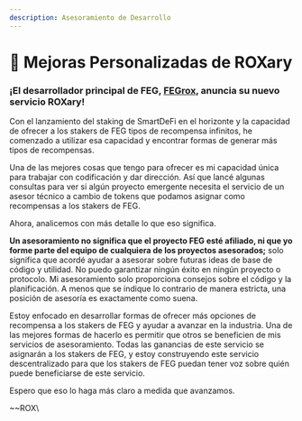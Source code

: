 ```yaml
---
description: Asesoramiento de Desarrollo
---
```


# 📜 Mejoras Personalizadas de ROXary

### ¡El desarrollador principal de FEG, [FEGrox](https://twitter.com/lifeisdefi?lang=en), anuncia su nuevo servicio ROXary!

Con el lanzamiento del staking de SmartDeFi en el horizonte y la capacidad de ofrecer a los stakers de FEG tipos de recompensa infinitos, he comenzado a utilizar esa capacidad y encontrar formas de generar más tipos de recompensas.

Una de las mejores cosas que tengo para ofrecer es mi capacidad única para trabajar con codificación y dar dirección. Así que lancé algunas consultas para ver si algún proyecto emergente necesita el servicio de un asesor técnico a cambio de tokens que podamos asignar como recompensas a los stakers de FEG.

Ahora, analicemos con más detalle lo que eso significa.&#x20;

**Un asesoramiento no significa que el proyecto FEG esté afiliado, ni que yo forme parte del equipo de cualquiera de los proyectos asesorados;** solo significa que acordé ayudar a asesorar sobre futuras ideas de base de código y utilidad. No puedo garantizar ningún éxito en ningún proyecto o protocolo. Mi asesoramiento solo proporciona consejos sobre el código y la planificación. A menos que se indique lo contrario de manera estricta, una posición de asesoría es exactamente como suena.

Estoy enfocado en desarrollar formas de ofrecer más opciones de recompensa a los stakers de FEG y ayudar a avanzar en la industria. Una de las mejores formas de hacerlo es permitir que otros se beneficien de mis servicios de asesoramiento. Todas las ganancias de este servicio se asignarán a los stakers de FEG, y estoy construyendo este servicio descentralizado para que los stakers de FEG puedan tener voz sobre quién puede beneficiarse de este servicio.

Espero que eso lo haga más claro a medida que avanzamos.

\~\~ROX\